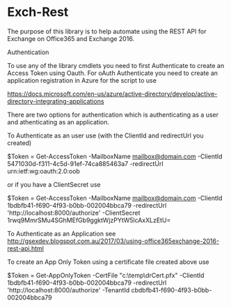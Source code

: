 # Exch-Rest
The purpose of this library is to help automate using the REST API for Exchange on Office365
and Exchange 2016. 

Authentication 

To use any of the library cmdlets you need to first Authenticate to create an Access Token using Oauth.
For oAuth Authenticate you need to create an application registration in Azure for the script to use

https://docs.microsoft.com/en-us/azure/active-directory/develop/active-directory-integrating-applications

There are two options for authentication which is authenticating as a user and athenticating as an application.

To Authenticate as an user use (with the ClientId and redirectUrl you created)

$Token = Get-AccessToken -MailboxName mailbox@domain.com -ClientId 5471030d-f311-4c5d-91ef-74ca885463a7 -redirectUrl urn:ietf:wg:oauth:2.0:oob

or if you have a ClientSecret use

$Token = Get-AccessToken -MailboxName mailbox@domain.com -ClientId 1bdbfb41-f690-4f93-b0bb-002004bbca79 -redirectUrl 'http://localhost:8000/authorize' -ClientSecret 1rwq9MmrSMu4SGhMEfGb9ggktWjzPYtW5lcAxXLzEtU=

To Authenticate as an Application see http://gsexdev.blogspot.com.au/2017/03/using-office365exchange-2016-rest-api.html

To create an App Only Token using a certificate file created above use

$Token = Get-AppOnlyToken -CertFile "c:\temp\drCert.pfx" -ClientId 1bdbfb41-f690-4f93-b0bb-002004bbca79 -redirectUrl 'http://localhost:8000/authorize' -TenantId cbdbfb41-f690-4f93-b0bb-002004bbca79 
